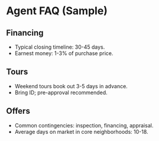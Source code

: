 # Agent FAQ (Sample)

## Financing
- Typical closing timeline: 30-45 days.
- Earnest money: 1-3% of purchase price.

## Tours
- Weekend tours book out 3-5 days in advance.
- Bring ID; pre-approval recommended.

## Offers
- Common contingencies: inspection, financing, appraisal.
- Average days on market in core neighborhoods: 10-18.
